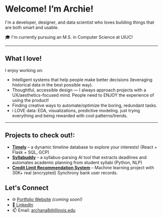 # Welcome! I’m Archie! 
I'm a developer, designer, and data scientist who loves building things that are both smart and usable.

🎓 I'm currently pursuing an M.S. in Computer Science at UIUC!

---

## What I love!

I enjoy working on:
- Intelligent systems that help people make better decisions (leveraging historical data in the best possible way). 
- Thoughtful, accessible design — I always approach projects with a UX/aesthetics-focused mind. People need to ENJOY the experience of using the product!
- Finding creative ways to automate/optimize the boring, redundant tasks.
- i LOVE data: EDA, visualizations, predictive modeling. just trying everything and being rewarded with cool patterns/trends.

---

## Projects to check out!:

- [**Timely**](https://github.com/ArchieMucharla/Timely) – a dynamic timeline database to explore your interests! (React + Flask + SQL, GCP)
- [**Syllabuddy**](https://github.com/ArchieMucharla/Syllabuddy) – a syllabus-parsing AI tool that extracts deadlines and automates academic planning from student syllabi (Python, NLP)
- [**Credit Limit Recommendation System**](https://www.youtube.com/watch?v=l9dY-Pn3Fw4) – Machine learning project with 30K+ real (encrypted) Synchrony bank user records.

## Let's Connect

- 🌐 [Portfolio Website](#) *(coming soon!)*  
- 💼 [LinkedIn](https://linkedin.com/in/amucharla)  
- 📫 Email: archana8@illinois.edu  


<!--
**ArchieMucharla/ArchieMucharla** is a ✨ _special_ ✨ repository because its `README.md` (this file) appears on your GitHub profile.

Here are some ideas to get you started:

- 🔭 I’m currently working on ...
- 🌱 I’m currently learning ...
- 👯 I’m looking to collaborate on ...
- 🤔 I’m looking for help with ...
- 💬 Ask me about ...
- 📫 How to reach me: ...
- 😄 Pronouns: ...
- ⚡ Fun fact: ...
-->
